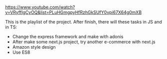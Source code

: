 https://www.youtube.com/watch?v=VRyffIgCyOQ&list=PLuHGmgpyHfRzhGkSUfY0vpi67X64g0mXB

This is the playlist of the project. After finish, there will these tasks in JS and in TS:

- Change the express framework and make with adonis
- After make some next.js project, try another e-commerce with next.js
- Amazon style design
- Use ES8
